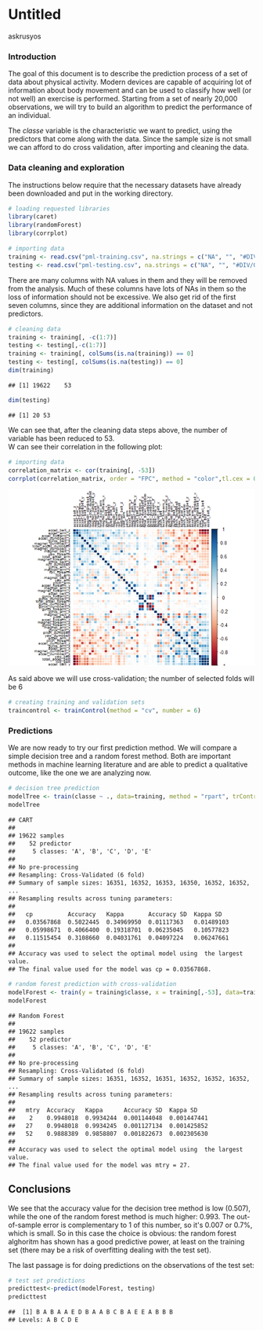 # Untitled
askrusyos  


### Introduction
The goal of this document is to describe the prediction process of a set of data about physical activity. Modern devices are capable of acquiring lot of information about body movement and can be used to classify how well (or not well) an exercise is performed. Starting from a set of nearly 20,000 observations, we will try to build an algorithm to predict the performance of an individual.

The *classe* variable is the characteristic we want to predict, using the predictors that come along with the data. Since the sample size is not small we can afford to do cross validation, after importing and cleaning the data.
  
### Data cleaning and exploration

The instructions below require that the necessary datasets have already been downloaded and put in the working directory.


```r
# loading requested libraries
library(caret)
library(randomForest)
library(corrplot)
```



```r
# importing data
training <- read.csv("pml-training.csv", na.strings = c("NA", "", "#DIV/0!"))
testing <- read.csv("pml-testing.csv", na.strings = c("NA", "", "#DIV/0!"))
```

There are many columns with NA values in them and they will be removed from the analysis. Much of these columns have lots of NAs in them so the loss of information should not be excessive.
We also get rid of the first seven columns, since they are additional information on the dataset and not predictors.


```r
# cleaning data
training <- training[, -c(1:7)]
testing <- testing[,-c(1:7)]
training <- training[, colSums(is.na(training)) == 0]
testing <- testing[, colSums(is.na(testing)) == 0]
dim(training)
```

```
## [1] 19622    53
```

```r
dim(testing)
```

```
## [1] 20 53
```
We can see that, after the cleaning data steps above, the number of variable has been reduced to 53.  
W can see their correlation in the following plot:

```r
# importing data
correlation_matrix <- cor(training[, -53])
corrplot(correlation_matrix, order = "FPC", method = "color",tl.cex = 0.6, tl.col = rgb(0, 0, 0))
```

![](machine-learning_files/figure-html/unnamed-chunk-4-1.png) 



As said above we will use cross-validation; the number of selected folds will be 6


```r
# creating training and validation sets
traincontrol <- trainControl(method = "cv", number = 6)
```


### Predictions

We are now ready to try our first prediction method. We will compare a simple decision tree and a random forest method. Both are important methods in machine learning literature and are able to predict a qualitative outcome, like the one we are analyzing now.  


```r
# decision tree prediction
modelTree <- train(classe ~ ., data=training, method = "rpart", trControl = traincontrol)
modelTree
```

```
## CART 
## 
## 19622 samples
##    52 predictor
##     5 classes: 'A', 'B', 'C', 'D', 'E' 
## 
## No pre-processing
## Resampling: Cross-Validated (6 fold) 
## Summary of sample sizes: 16351, 16352, 16353, 16350, 16352, 16352, ... 
## Resampling results across tuning parameters:
## 
##   cp          Accuracy   Kappa       Accuracy SD  Kappa SD  
##   0.03567868  0.5022445  0.34969950  0.01117363   0.01489103
##   0.05998671  0.4066400  0.19318701  0.06235045   0.10577823
##   0.11515454  0.3108660  0.04031761  0.04097224   0.06247661
## 
## Accuracy was used to select the optimal model using  the largest value.
## The final value used for the model was cp = 0.03567868.
```



```r
# random forest prediction with cross-validation
modelForest <- train(y = training$classe, x = training[,-53], data=training, method = "rf", trControl = traincontrol, ntree= 500)
modelForest
```

```
## Random Forest 
## 
## 19622 samples
##    52 predictor
##     5 classes: 'A', 'B', 'C', 'D', 'E' 
## 
## No pre-processing
## Resampling: Cross-Validated (6 fold) 
## Summary of sample sizes: 16351, 16352, 16351, 16352, 16352, 16352, ... 
## Resampling results across tuning parameters:
## 
##   mtry  Accuracy   Kappa      Accuracy SD  Kappa SD   
##    2    0.9948018  0.9934244  0.001144048  0.001447441
##   27    0.9948018  0.9934245  0.001127134  0.001425852
##   52    0.9888389  0.9858807  0.001822673  0.002305630
## 
## Accuracy was used to select the optimal model using  the largest value.
## The final value used for the model was mtry = 27.
```


## Conclusions

We see that the accuracy value for the decision tree method is low (0.507), while the one of the random forest method is much higher: 0.993. The out-of-sample error is complementary to 1 of this number, so it's 0.007 or 0.7%, which is small. So in this case the choice is obvious:  the random forest alghoritm has shown has a good predictive power, at least on the training set (there may be a risk of overfitting dealing with the test set).

The last passage is for doing predictions on the observations of the test set:

```r
# test set predictions
predicttest<-predict(modelForest, testing)
predicttest
```

```
##  [1] B A B A A E D B A A B C B A E E A B B B
## Levels: A B C D E
```

